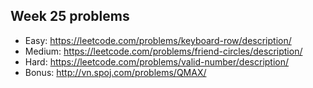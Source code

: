 ## Week 25 problems

- Easy: https://leetcode.com/problems/keyboard-row/description/
- Medium: https://leetcode.com/problems/friend-circles/description/
- Hard: https://leetcode.com/problems/valid-number/description/
- Bonus: http://vn.spoj.com/problems/QMAX/
